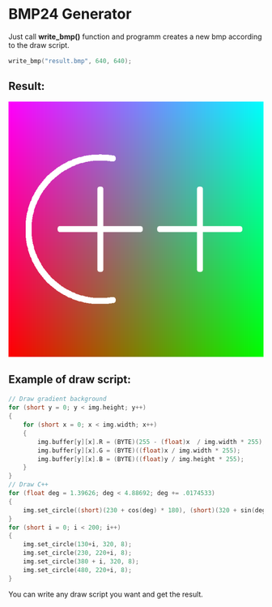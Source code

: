 # BMP24 Generator
Just call **write_bmp()** function and programm creates a new bmp according to the draw script.

```CPP
write_bmp("result.bmp", 640, 640);
```

## Result: ##
![cpp](result.bmp)

## Example of draw script: ##
```CPP
// Draw gradient background
for (short y = 0; y < img.height; y++)
{
    for (short x = 0; x < img.width; x++)
    {
        img.buffer[y][x].R = (BYTE)(255 - (float)x  / img.width * 255);
        img.buffer[y][x].G = (BYTE)((float)x / img.width * 255);
        img.buffer[y][x].B = (BYTE)((float)y / img.height * 255);
    }
}
// Draw C++
for (float deg = 1.39626; deg < 4.88692; deg += .0174533)
{
    img.set_circle((short)(230 + cos(deg) * 180), (short)(320 + sin(deg) * 180), 8);
}
for (short i = 0; i < 200; i++)
{
    img.set_circle(130+i, 320, 8);
    img.set_circle(230, 220+i, 8);
    img.set_circle(380 + i, 320, 8);
    img.set_circle(480, 220+i, 8);
}
```

You can write any draw script you want and get the result.